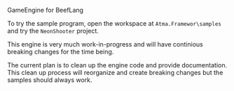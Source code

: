 GameEngine for BeefLang

To try the sample program, open the workspace at `Atma.Framewor\samples` and try the `NeonShooter` project.

This engine is very much work-in-progress and will have continious breaking changes for the time being.


The current plan is to clean up the engine code and provide documentation. This clean up process will reorganize and create breaking changes but the samples should always work.
